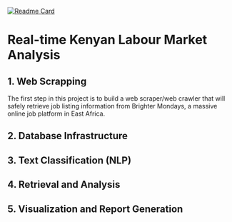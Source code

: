 [![Readme Card](https://github-readme-stats.vercel.app/api/pin/?username=wwangwe&repo=labour-market-analysis&theme=graywhite)](https://github.com/anuraghazra/github-readme-stats)

# Real-time Kenyan Labour Market Analysis

## 1. Web Scrapping

The first step in this project is to build a web scraper/web crawler that will safely retrieve job listing information from Brighter Mondays, a massive online job platform in East Africa.

## 2. Database Infrastructure

## 3. Text Classification (NLP)

## 4. Retrieval and Analysis

## 5. Visualization and Report Generation
